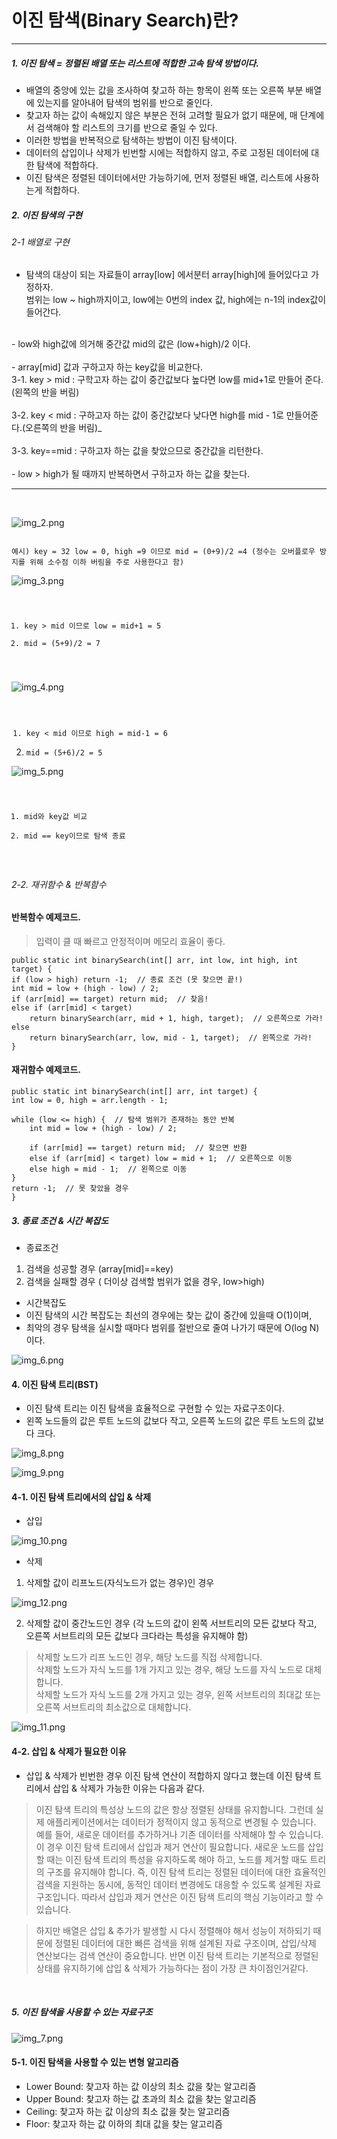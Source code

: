 # 이진 탐색(Binary Search)란?
<hr>

##### 1. 이진 탐색 = 정렬된 배열 또는 리스트에 적합한 고속 탐색 방법이다.</li>
-  배열의 중앙에 있는 값을 조사하여 찾고하 하는 항목이 왼쪽 또는 오른쪽 부분 배열에 있는지를 알아내어 탐색의 범위를 반으로 줄인다.
- 찾고자 하는 값이 속해있지 않은 부분은 전혀 고려할 필요가 없기 때문에, 매 단계에서 검색해야 할 리스트의 크기를 반으로 줄일 수 있다.
- 이러한 방법을 반복적으로 탐색하는 방법이 이진 탐색이다.
- 데이터의 삽입이나 삭제가 빈번할 시에는 적합하지 않고, 주로 고정된 데이터에 대한 탐색에 적합하다.
- 이진 탐색은 정렬된 데이터에서만 가능하기에, 먼저 정렬된 배열, 리스트에 사용하는게 적합하다.

##### 2. 이진 탐색의 구현
###### 2-1 배열로 구현
- 탐색의 대상이 되는 자료들이 array[low] 에서분터 array[high]에 들어있다고 가정하자. <br> 
범위는 low ~ high까지이고, low에는 0번의 index 값, high에는 n-1의 index값이 들어간다.</br>
<br>
- low와 high값에 의거해 중간값 mid의 값은 (low+high)/2 이다.
</br><br>
- array[mid] 값과 구하고자 하는 key값을 비교한다. <br>3-1. key > mid : 구학고자 하는 값이 중간값보다 높다면 low를 mid+1로 만들어 준다.(왼쪽의 반을 버림)</br>
<br>3-2. key < mid : 구하고자 하는 값이 중간값보다 낮다면 high를 mid - 1로 만들어준다.(오른쪽의 반을 버림)_</br>
<br>3-3. key==mid : 구하고자 하는 값을 찾았으므로 중간값을 리턴한다.</br>
<br>
- low > high가 될 때까지 반복하면서 구하고자 하는 값을 찾는다.
<br><hr><br>

   
  ![img_2.png](img_2.png)

<code>
예시) key = 32 low = 0, high =9 이므로 mid = (0+9)/2 =4 (정수는 오버플로우 방지를 위해 소수점 이하 버림을 주로 사용한다고 함)
</code>

![img_3.png](img_3.png)
<code>
1. key > mid 이므로 low = mid+1 = 5
2. mid = (5+9)/2 = 7
</code>

![img_4.png](img_4.png)
<code>
1. key < mid 이므로 high = mid-1 = 6
2. mid = (5+6)/2 = 5
   </code>

![img_5.png](img_5.png)
<code>
1. mid와 key값 비교
2. mid == key이므로 탐색 종료
</code>

###### 2-2. 재귀함수 & 반복함수
#### 반복함수 예제코드.
>입력이 클 때 빠르고 안정적이며 메모리 효율이 좋다.


    public static int binarySearch(int[] arr, int low, int high, int target) {
    if (low > high) return -1;  // 종료 조건 (못 찾으면 끝!)
    int mid = low + (high - low) / 2;
    if (arr[mid] == target) return mid;  // 찾음!
    else if (arr[mid] < target) 
        return binarySearch(arr, mid + 1, high, target);  // 오른쪽으로 가라!
    else
        return binarySearch(arr, low, mid - 1, target);  // 왼쪽으로 가라!
    }


#### 재귀함수 예제코드.

    public static int binarySearch(int[] arr, int target) {
    int low = 0, high = arr.length - 1;

    while (low <= high) {  // 탐색 범위가 존재하는 동안 반복
        int mid = low + (high - low) / 2;

        if (arr[mid] == target) return mid;  // 찾으면 반환
        else if (arr[mid] < target) low = mid + 1;  // 오른쪽으로 이동
        else high = mid - 1;  // 왼쪽으로 이동
    }
    return -1;  // 못 찾았을 경우
    }

##### 3. 종료 조건 & 시간 복잡도
- 종료조건
1. 검색을 성공할 경우 (array[mid]==key)
2. 검색을 실패할 경우 ( 더이상 검색할 범위가 없을 경우, low>high)

- 시간복잡도
- 이진 탐색의 시간 복잡도는 최선의 경우에는 찾는 값이 중간에 있을때 O(1)이며, 
- 최악의 경우 탐색을 실시할 때마다 범위를 절반으로 줄여 나가기 때문에 O(log N)이다.

![img_6.png](img_6.png)

#### 4. 이진 탐색 트리(BST)
- 이진 탐색 트리는 이진 탐색을 효율적으로 구현할 수 있는 자료구조이다.
- 왼쪽 노드들의 값은 루트 노드의 값보다 작고, 오른쪽 노드의 값은 루트 노드의 값보다 크다.

![img_8.png](img_8.png)

![img_9.png](img_9.png)

#### 4-1. 이진 탐색 트리에서의 삽입 & 삭제
- 삽입

![img_10.png](img_10.png)

- 삭제
1. 삭제할 값이 리프노드(자식노드가 없는 경우)인 경우

![img_12.png](img_12.png)

2. 삭제할 값이 중간노드인 경우 (각 노드의 값이 왼쪽 서브트리의 모든 값보다 작고, 오른쪽 서브트리의 모든 값보다 크다라는 특성을 유지해야 함)
>삭제할 노드가 리프 노드인 경우, 해당 노드를 직접 삭제합니다. <br>
삭제할 노드가 자식 노드를 1개 가지고 있는 경우, 해당 노드를 자식 노드로 대체합니다. <br>
삭제할 노드가 자식 노드를 2개 가지고 있는 경우, 왼쪽 서브트리의 최대값 또는 오른쪽 서브트리의 최소값으로 대체합니다.

![img_11.png](img_11.png)


#### 4-2. 삽입 & 삭제가 필요한 이유
-  삽입 & 삭제가 빈번한 경우 이진 탐색 연산이 적합하지 않다고 했는데 이진 탐색 트리에서 삽입 & 삭제가 가능한 이유는 다음과 같다.
>이진 탐색 트리의 특성상 노드의 값은 항상 정렬된 상태를 유지합니다.
> 그런데 실제 애플리케이션에서는 데이터가 정적이지 않고 동적으로 변경될 수 있습니다. 예를 들어, 새로운 데이터를 추가하거나 기존 데이터를 삭제해야 할 수 있습니다.
이 경우 이진 탐색 트리에서 삽입과 제거 연산이 필요합니다. 새로운 노드를 삽입할 때는 이진 탐색 트리의 특성을 유지하도록 해야 하고, 노드를 제거할 때도 트리의 구조를 유지해야 합니다.
즉, 이진 탐색 트리는 정렬된 데이터에 대한 효율적인 검색을 지원하는 동시에, 동적인 데이터 변경에도 대응할 수 있도록 설계된 자료 구조입니다. 따라서 삽입과 제거 연산은 이진 탐색 트리의 핵심 기능이라고 할 수 있습니다.

>하지만 배열은 삽입 & 추가가 발생할 시 다시 정렬해야 해서 성능이 저하되기 때문에 정렬된 데이터에 대한 빠른 검색을 위해 설계된 자료 구조이며, 
> 삽입/삭제 연산보다는 검색 연산이 중요합니다. 반면 이진 탐색 트리는 기본적으로 정렬된 상태를 유지하기에 삽입 & 삭제가 가능하다는 점이 가장 큰 차이점인거같다.

<br>

##### 5. 이진 탐색을 사용할 수 있는 자료구조

![img_7.png](img_7.png)

#### 5-1. 이진 탐색을 사용할 수 있는 변형 알고리즘
- Lower Bound: 찾고자 하는 값 이상의 최소 값을 찾는 알고리즘
- Upper Bound: 찾고자 하는 값 초과의 최소 값을 찾는 알고리즘
- Ceiling: 찾고자 하는 값 이상의 최소 값을 찾는 알고리즘
- Floor: 찾고자 하는 값 이하의 최대 값을 찾는 알고리즘